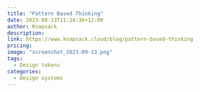 ```yaml
---
title: "Pattern Based Thinking"
date: 2023-09-13T11:24:36+12:00
author: Knapsack
description:
link: https://www.knapsack.cloud/blog/pattern-based-thinking
pricing:
image: "screenshot_2023-09-13.png"
tags:
  - Design tokens
categories:
  - Design systems
---
```

